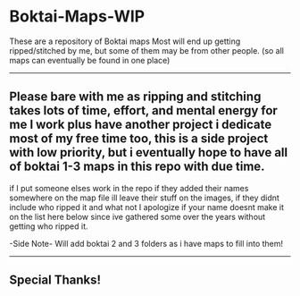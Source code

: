# Boktai-Maps-WIP

These are a repository of Boktai maps
Most will end up getting ripped/stitched by me, but some of them may be from other people. (so all maps can eventually be found in one place) 

---------------------------------------------------------------------------------------------------------------------------------------------------------------
Please bare with me as ripping and stitching takes lots of time, effort, and mental energy for me
I work plus have another project i dedicate most of my free time too, this is a side project with low priority, but i eventually hope to have all of boktai 1-3 
maps in this repo with due time.
---------------------------------------------------------------------------------------------------------------------------------------------------------------

if I put someone elses work in the repo if they added their names somewhere on the map file ill leave their stuff on the images, 
if they didnt include who ripped it and what not I apologize if your name doesnt make it on the list here below since ive gathered 
some over the years without getting who ripped it.



-Side Note-
Will add boktai 2 and 3 folders as i have maps to fill into them!

---------------------------------------------------------------------------------------------------------------------------------------------------------------
Special Thanks!
---------------------------------------------------------------------------------------------------------------------------------------------------------------
